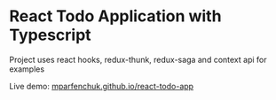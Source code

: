 # React Todo Application with Typescript

Project uses react hooks, redux-thunk, redux-saga and context api for examples

Live demo: [mparfenchuk.github.io/react-todo-app](https://mparfenchuk.github.io/react-todo-app)
